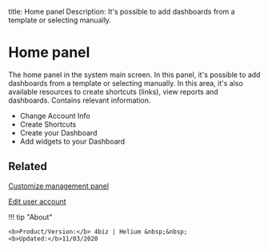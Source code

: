 title: Home panel
Description: It's possible to add dashboards from a template or selecting manually.
# Home panel

The home panel in the system main screen. In this panel, it's possible to
add dashboards from a template or selecting manually. In this area, it's also
available resources to create shortcuts (links), view reports and dashboards. Contains relevant information.

* Change Account Info
* Create Shortcuts
* Create your Dashboard
* Add widgets to your Dashboard


Related
-------

[Customize management panel][1]

[Edit user account][2]

!!! tip "About"

    <b>Product/Version:</b> 4biz | Helium &nbsp;&nbsp;
    <b>Updated:</b>11/03/2020


[1]:/en-us/4biz-helium/additional-features/reports/create/dashboard-customize-management-panel-smart-decision.html
[2]:/en-us/4biz-helium/initial-settings/access-settings/user/user-data.html
